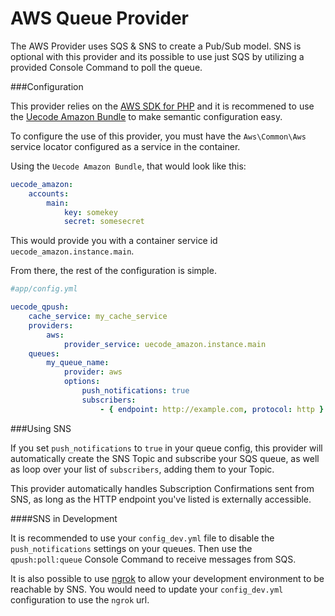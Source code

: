 AWS Queue Provider
==================

The AWS Provider uses SQS & SNS to create a Pub/Sub model.  SNS is optional with
this provider and its possible to use just SQS by utilizing a provided Console
Command to poll the queue.

###Configuration

This provider relies on the [AWS SDK for PHP](https://github.com/aws/aws-sdk-php) and
it is recommened to use the [Uecode Amazon Bundle](https://github.com/uecode/amazon-bundle)
to make semantic configuration easy.

To configure the use of this provider, you must have the `Aws\Common\Aws` service locator
configured as a service in the container.

Using the `Uecode Amazon Bundle`, that would look like this:

```yaml
uecode_amazon:
    accounts:
        main:
            key: somekey
            secret: somesecret
```

This would provide you with a container service id `uecode_amazon.instance.main`.

From there, the rest of the configuration is simple.

```yaml
#app/config.yml

uecode_qpush:
    cache_service: my_cache_service
    providers:
        aws:
            provider_service: uecode_amazon.instance.main
    queues:
        my_queue_name:
            provider: aws
            options:
                push_notifications: true
                subscribers:
                    - { endpoint: http://example.com, protocol: http }
```

###Using SNS

If you set `push_notifications` to `true` in your queue config, this provider
will automatically create the SNS Topic and subscribe your SQS queue, as well
as loop over your list of `subscribers`, adding them to your Topic.

This provider automatically handles Subscription Confirmations sent from SNS, as
long as the HTTP endpoint you've listed is externally accessible.

####SNS in Development

It is recommended to use your `config_dev.yml` file to disable the
`push_notifications` settings on your queues. Then use the `qpush:poll:queue`
Console Command to receive messages from SQS.

It is also possible to use [ngrok](https://ngrok.com/) to allow your development
environment to be reachable by SNS.  You would need to update your `config_dev.yml`
configuration to use the `ngrok` url.
